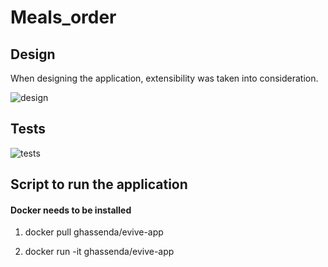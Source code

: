# Meals_order

## Design

When designing the application, extensibility was taken into consideration.

![design](https://user-images.githubusercontent.com/56545375/197305367-25680b6a-ffc3-4034-90e2-fe0b826021fe.png)

## Tests

![tests](https://user-images.githubusercontent.com/56545375/197305914-bf65ce1d-2591-4618-841c-232a2e42cd5d.png)

## Script to run the application

#### Docker needs to be installed

1) docker pull ghassenda/evive-app

2) docker run -it ghassenda/evive-app
